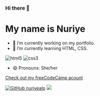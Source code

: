 ### Hi there 👋 

<h1>My name is Nuriye </h1>

- 🔭 I’m currently working on my portfolio.
- 🌱 I’m currently learning HTML, CSS.

<img alt="html5" src="https://img.shields.io/badge/HTML-239120?style=for-the-badge&logo=html5&logoColor=white" />
<img inline-block;" alt="css3" src="https://img.shields.io/badge/CSS-239120?&style=for-the-badge&logo=css3&logoColor=white" />

- 😄 Pronouns: She/her 


<a href="https://www.freecodecamp.org/nuriyealp">Check out my freeCodeCamp acount</a>


[![GitHub nuriyealp](https://img.shields.io/github/followers/nuriyealp?label=follow&style=social)](https://github.com/nuriyealp)
![](https://visitor-badge.glitch.me/badge?page_id=nuriyealp)


<!--
**nuriyealp/nuriyealp** is a ✨ _special_ ✨ repository because its `README.md` (this file) appears on your GitHub profile.

Here are some ideas to get you started:

- 🔭 I’m currently working on ...
- 🌱 I’m currently learning ...
- 👯 I’m looking to collaborate on ...
- 🤔 I’m looking for help with ...
- 💬 Ask me about ...
- 📫 How to reach me: ...
- 😄 Pronouns: ...
- ⚡ Fun fact: ...
-->
